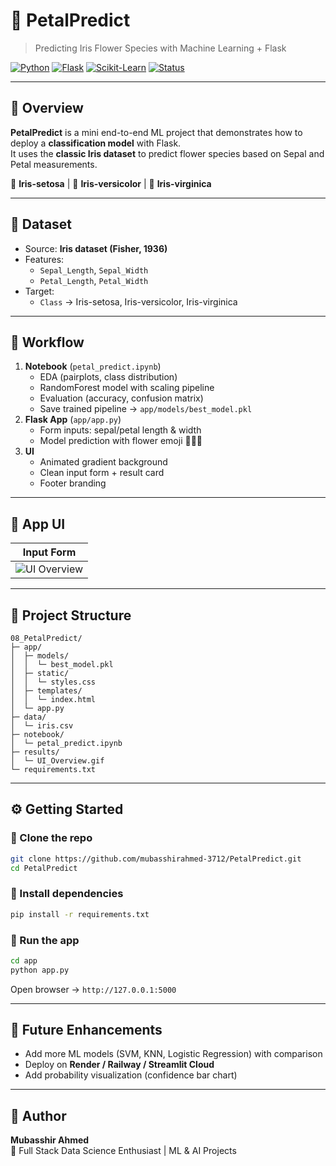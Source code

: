 # 🌸 PetalPredict
> Predicting Iris Flower Species with Machine Learning + Flask

[![Python](https://img.shields.io/badge/Python-3.10%2B-blue?logo=python)](https://www.python.org/)
[![Flask](https://img.shields.io/badge/Flask-Framework-black?logo=flask)](https://flask.palletsprojects.com/)
[![Scikit-Learn](https://img.shields.io/badge/Scikit--Learn-ML-orange?logo=scikit-learn)](https://scikit-learn.org/)
[![Status](https://img.shields.io/badge/Status-Completed-success)]()

---

## 📌 Overview
**PetalPredict** is a mini end-to-end ML project that demonstrates how to deploy a **classification model** with Flask.  
It uses the **classic Iris dataset** to predict flower species based on Sepal and Petal measurements.  

🌼 **Iris-setosa** | 🌸 **Iris-versicolor** | 🌺 **Iris-virginica**

---

## 📂 Dataset
- Source: **Iris dataset (Fisher, 1936)**  
- Features:
  - `Sepal_Length`, `Sepal_Width`
  - `Petal_Length`, `Petal_Width`
- Target:
  - `Class` → Iris-setosa, Iris-versicolor, Iris-virginica

---

## 🧭 Workflow
1. **Notebook** (`petal_predict.ipynb`)
   - EDA (pairplots, class distribution)
   - RandomForest model with scaling pipeline
   - Evaluation (accuracy, confusion matrix)
   - Save trained pipeline → `app/models/best_model.pkl`
2. **Flask App** (`app/app.py`)
   - Form inputs: sepal/petal length & width
   - Model prediction with flower emoji 🌸🌼🌺
3. **UI**
   - Animated gradient background
   - Clean input form + result card
   - Footer branding

---

## 🎨 App UI
| Input Form |
|------------|
| ![UI Overview](results/UI_Overview.gif) | 

---

## 📂 Project Structure
```
08_PetalPredict/
├─ app/
│  ├─ models/
│  │  └─ best_model.pkl
│  ├─ static/
│  │  └─ styles.css
│  ├─ templates/
│  │  └─ index.html
│  └─ app.py
├─ data/
│  └─ iris.csv
├─ notebook/
│  └─ petal_predict.ipynb
├─ results/
│  └─ UI_Overview.gif
└─ requirements.txt
```

---

## ⚙️ Getting Started

### 🔹 Clone the repo
```bash
git clone https://github.com/mubasshirahmed-3712/PetalPredict.git
cd PetalPredict
```

### 🔹 Install dependencies
```bash
pip install -r requirements.txt
```

### 🔹 Run the app
```bash
cd app
python app.py
```

Open browser → `http://127.0.0.1:5000`

---

## 🚀 Future Enhancements
- Add more ML models (SVM, KNN, Logistic Regression) with comparison  
- Deploy on **Render / Railway / Streamlit Cloud**  
- Add probability visualization (confidence bar chart)  

---

## 👤 Author
**Mubasshir Ahmed**  
📌 Full Stack Data Science Enthusiast | ML & AI Projects  
